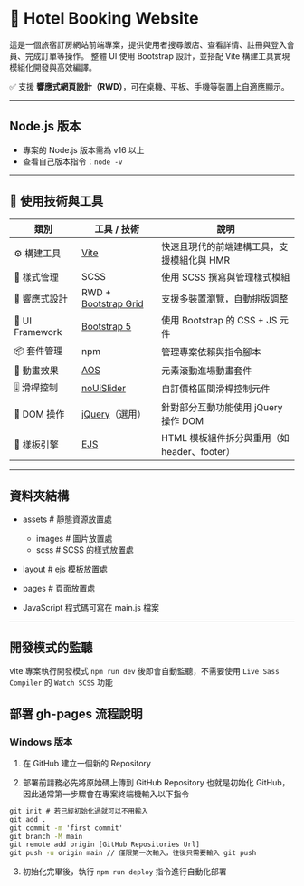 # 🏨 Hotel Booking Website

這是一個旅宿訂房網站前端專案，提供使用者搜尋飯店、查看詳情、註冊與登入會員、完成訂單等操作。
整體 UI 使用 Bootstrap 設計，並搭配 Vite 構建工具實現模組化開發與高效編譯。

✅ 支援 **響應式網頁設計（RWD）**，可在桌機、平板、手機等裝置上自適應顯示。

---

## Node.js 版本
  - 專案的 Node.js 版本需為 v16 以上
  - 查看自己版本指令：`node -v`

---


## 🧰 使用技術與工具
| 類別 | 工具 / 技術 | 說明 |
|------|--------------|------|
| ⚙️ 構建工具 | [Vite](https://vitejs.dev/) | 快速且現代的前端建構工具，支援模組化與 HMR |
| 💅 樣式管理 | SCSS | 使用 SCSS 撰寫與管理樣式模組 |
| 📱 響應式設計 | RWD + [Bootstrap Grid](https://getbootstrap.com/docs/5.3/layout/grid/) | 支援多裝置瀏覽，自動排版調整 |
| 🎨 UI Framework | [Bootstrap 5](https://getbootstrap.com/) | 使用 Bootstrap 的 CSS + JS 元件 |
| 📦 套件管理 | npm | 管理專案依賴與指令腳本 |
| 🎯 動畫效果 | [AOS](https://michalsnik.github.io/aos/) | 元素滾動進場動畫套件 |
| 🎚️ 滑桿控制 | [noUiSlider](https://refreshless.com/nouislider/) | 自訂價格區間滑桿控制元件 |
| 🧰 DOM 操作 | [jQuery](https://jquery.com/)（選用） | 針對部分互動功能使用 jQuery 操作 DOM |
| 🧩 樣板引擎 | [EJS](https://ejs.co/) | HTML 模板組件拆分與重用（如 header、footer） |

---

## 資料夾結構
  - assets # 靜態資源放置處
    - images # 圖片放置處
    - scss # SCSS 的樣式放置處

  - layout # ejs 模板放置處
  - pages # 頁面放置處

- JavaScript 程式碼可寫在 main.js 檔案

---

## 開發模式的監聽
vite 專案執行開發模式 `npm run dev` 後即會自動監聽，不需要使用 `Live Sass Compiler` 的 `Watch SCSS` 功能


## 部署 gh-pages 流程說明
### Windows 版本
1. 在 GitHub 建立一個新的 Repository

2. 部署前請務必先將原始碼上傳到 GitHub Repository 也就是初始化 GitHub，因此通常第一步驟會在專案終端機輸入以下指令
```cmd
git init # 若已經初始化過就可以不用輸入
git add .
git commit -m 'first commit'
git branch -M main
git remote add origin [GitHub Repositories Url]
git push -u origin main // 僅限第一次輸入，往後只需要輸入 git push
```

3. 初始化完畢後，執行 `npm run deploy` 指令進行自動化部署
